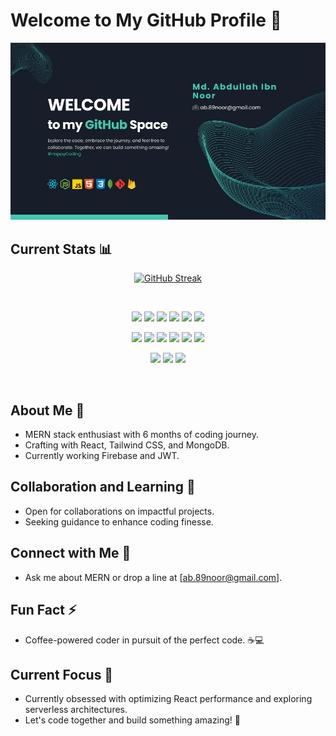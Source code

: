 # Welcome to My GitHub Profile 🚀

[![Cover Photo](https://raw.githubusercontent.com/MdAbdullahIbnNoor/MdAbdullahIbnNoor/main/banner/WELCOME.jpg)](https://raw.githubusercontent.com/MdAbdullahIbnNoor/MdAbdullahIbnNoor/main/banner/WELCOME.jpg)

## Current Stats 📊

<p align="center">
    <a href="https://git.io/streak-stats">
        <img src="https://github-readme-streak-stats.herokuapp.com?user=MdAbdullahIbnNoor&theme=vue-dark&border_radius=5&date_format=M%20j%5B%2C%20Y%5D&card_width=600" alt="GitHub Streak" />
    </a>
</p>

<br>
<p align="center">
<img src="https://github.com/mir-hussain/mir-hussain/blob/main/images/icons/HTML.png"/>
<img src="https://github.com/mir-hussain/mir-hussain/blob/main/images/icons/css.png"/>
<img src="https://github.com/mir-hussain/mir-hussain/blob/main/images/icons/JavaScript.png"/>
<img src="https://github.com/mir-hussain/mir-hussain/blob/main/images/icons/python.png"/>
<img src="https://github.com/mir-hussain/mir-hussain/blob/main/images/icons/c.png"/>
<img src="https://github.com/mir-hussain/mir-hussain/blob/main/images/icons/cpp.png"/>
</p>
<p align="center">
<img src="https://github.com/mir-hussain/mir-hussain/blob/main/images/icons/react.png"/>
<img src="https://github.com/mir-hussain/mir-hussain/blob/main/images/icons/redux.png"/>
<img src="https://github.com/mir-hussain/mir-hussain/blob/main/images/icons/sass.png"/>
<img src="https://github.com/mir-hussain/mir-hussain/blob/main/images/icons/tailwind.png"/>
<img src="https://github.com/mir-hussain/mir-hussain/blob/main/images/icons/Bootsrap.png"/>
<img src="https://github.com/mir-hussain/mir-hussain/blob/main/images/icons/firebase.png"/>
</p>
<p align="center">
<img src="https://github.com/mir-hussain/mir-hussain/blob/main/images/icons/node.png"/>
<img src="https://github.com/mir-hussain/mir-hussain/blob/main/images/icons/express.png"/>
<img src="https://github.com/mir-hussain/mir-hussain/blob/main/images/icons/mongo.png"/>
</p><br/>

## About Me 👋

- MERN stack enthusiast with 6 months of coding journey.
- Crafting with React, Tailwind CSS, and MongoDB.
- Currently working Firebase and JWT.

## Collaboration and Learning 👯

- Open for collaborations on impactful projects.
- Seeking guidance to enhance coding finesse.

## Connect with Me 💬

- Ask me about MERN or drop a line at [ab.89noor@gmail.com].

## Fun Fact ⚡

- Coffee-powered coder in pursuit of the perfect code. ☕💻

## Current Focus 🌱

- Currently obsessed with optimizing React performance and exploring serverless architectures.
- Let's code together and build something amazing! 🚀
